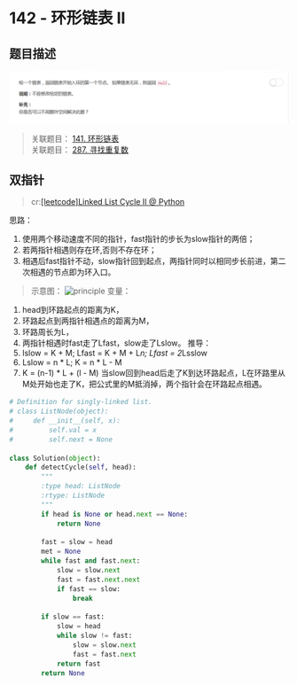 # 142 - 环形链表 II

## 题目描述
![problem](images/142.png)

>关联题目： [141. 环形链表](https://github.com/Rosevil1874/LeetCode/tree/master/Python-Solution/141_Linked-List-Cycle)    
>关联题目： [287. 寻找重复数](https://github.com/Rosevil1874/LeetCode/tree/master/Python-Solution/287_Find-the-Duplicate-Number)    


## 双指针
>cr:[[leetcode]Linked List Cycle II @ Python
](http://www.cnblogs.com/zuoyuan/p/3701877.html)

思路：
1. 使用两个移动速度不同的指针，fast指针的步长为slow指针的两倍；
2. 若两指针相遇则存在环,否则不存在环；
3. 相遇后fast指针不动，slow指针回到起点，两指针同时以相同步长前进，第二次相遇的节点即为环入口。

>示意图：
![principle](images/principle.png)
变量：
1. head到环路起点的距离为K，
2. 环路起点到两指针相遇点的距离为M，
3. 环路周长为L，
4. 两指针相遇时fast走了Lfast，slow走了Lslow。
推导：
1. lslow = K + M; Lfast = K + M + L*n; Lfast = 2*Lsslow
2. Lslow = n * L; K = n * L - M
3. K = (n-1) * L + (l - M)
当slow回到head后走了K到达环路起点，L在环路里从M处开始也走了K，把公式里的M抵消掉，两个指针会在环路起点相遇。


```python
# Definition for singly-linked list.
# class ListNode(object):
#     def __init__(self, x):
#         self.val = x
#         self.next = None

class Solution(object):
    def detectCycle(self, head):
        """
        :type head: ListNode
        :rtype: ListNode
        """
        if head is None or head.next == None:
            return None

        fast = slow = head
        met = None
        while fast and fast.next:
            slow = slow.next
            fast = fast.next.next
            if fast == slow:
                break
                
        if slow == fast:
            slow = head
            while slow != fast:
                slow = slow.next
                fast = fast.next
            return fast
        return None
```